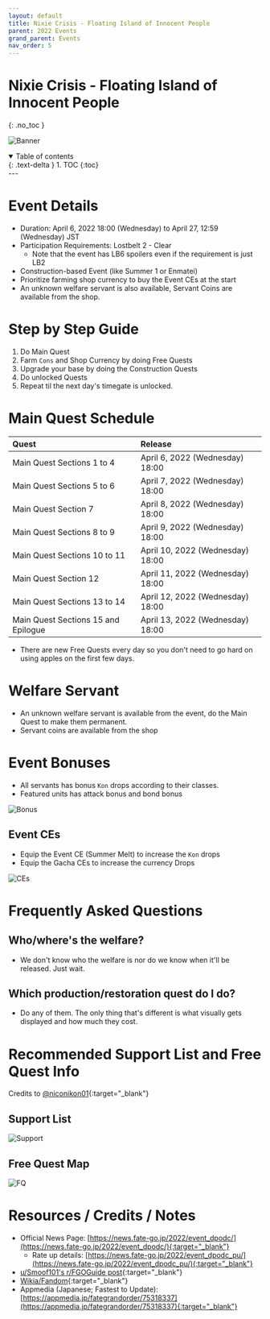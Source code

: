 ```yaml
---
layout: default
title: Nixie Crisis - Floating Island of Innocent People
parent: 2022 Events
grand_parent: Events
nav_order: 5
---
```


# Nixie Crisis - Floating Island of Innocent People
{: .no_toc }


![Banner](https://news.fate-go.jp/wp-content/uploads/2022/event_dpodc_full_zuwxk/top_banner.png)

<details open markdown="block">
  <summary>
    Table of contents
  </summary>
  {: .text-delta }
1. TOC
{:toc}
</details>
---

# Event Details
- Duration: April 6, 2022 18:00 (Wednesday) to April 27, 12:59 (Wednesday) JST
- Participation Requirements: Lostbelt 2 - Clear
    - Note that the event has LB6 spoilers even if the requirement is just LB2
- Construction-based Event (like Summer 1 or Enmatei)
- Prioritize farming shop currency to buy the Event CEs at the start
- An unknown welfare servant is also available, Servant Coins are available from the shop.

# Step by Step Guide
1. Do Main Quest
2. Farm `Cons` and Shop Currency by doing Free Quests
3. Upgrade your base by doing the Construction Quests
4. Do unlocked Quests
5. Repeat til the next day's timegate is unlocked.

# Main Quest Schedule

| Quest | Release |
| :-- | :-- |
| Main Quest Sections 1 to 4 | April 6, 2022 (Wednesday) 18:00 |
| Main Quest Sections 5 to 6 | April 7, 2022 (Wednesday) 18:00 |
| Main Quest Section 7 | April 8, 2022 (Wednesday) 18:00 |
| Main Quest Sections 8 to 9 | April 9, 2022 (Wednesday) 18:00 |
| Main Quest Sections 10 to 11 | April 10, 2022 (Wednesday) 18:00 |
| Main Quest Section 12 | April 11, 2022 (Wednesday) 18:00 |
| Main Quest Sections 13 to 14 | April 12, 2022 (Wednesday) 18:00 |
| Main Quest Sections 15 and Epilogue | April 13, 2022 (Wednesday) 18:00 |

* There are new Free Quests every day so you don't need to go hard on using apples on the first few days.

# Welfare Servant
- An unknown welfare servant is available from the event, do the Main Quest to make them permanent.
- Servant coins are available from the shop

# Event Bonuses
- All servants has bonus `Kon` drops according to their classes.
- Featured units has attack bonus and bond bonus

![Bonus](https://pbs.twimg.com/media/FPpz1ycaUAAQYQF?format=jpg&name=4096x4096)

## Event CEs
- Equip the Event CE (Summer Melt) to increase the `Kon` drops
- Equip the Gacha CEs to increase the currency Drops

![CEs](https://news.fate-go.jp/wp-content/uploads/2022/event_dpodc_full_zuwxk/info_howto_02.png)

# Frequently Asked Questions
## Who/where's the welfare?
- We don't know who the welfare is nor do we know when it'll be released. Just wait.

## Which production/restoration quest do I do?
- Do any of them. The only thing that's different is what visually gets displayed and how much they cost.

# Recommended Support List and Free Quest Info
Credits to [@niconikon01](https://twitter.com/niconikon01/status/1512358373433704449){:target="_blank"}

## Support List

![Support](https://pbs.twimg.com/media/FPz5zKqacAE59zX?format=jpg&name=large)

## Free Quest Map

![FQ](https://pbs.twimg.com/media/FPz5u1BaMAI3ctw?format=jpg&name=large)

# Resources / Credits / Notes

- Official News Page: [https://news.fate-go.jp/2022/event_dpodc/](https://news.fate-go.jp/2022/event_dpodc/){:target="_blank"}
    - Rate up details: [https://news.fate-go.jp/2022/event_dpodc_pu/](https://news.fate-go.jp/2022/event_dpodc_pu/){:target="_blank"}
- [u/Smoof101's r/FGOGuide post](https://www.reddit.com/r/FGOGuide/comments/twc5bh/sea_monster_crisis_floating_island_of_the/){:target="_blank"}
- [Wikia/Fandom](https://fategrandorder.fandom.com/wiki/Sea_Monster_Crisis){:target="_blank"}
- Appmedia (Japanese; Fastest to Update): [https://appmedia.jp/fategrandorder/75318337](https://appmedia.jp/fategrandorder/75318337){:target="_blank"}